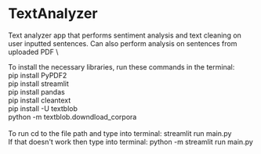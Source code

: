 # TextAnalyzer
Text analyzer app that performs sentiment analysis and text cleaning on user inputted sentences. Can also perform analysis on sentences from uploaded PDF
\

To install the necessary libraries, run these commands in the terminal:\
pip install PyPDF2\
pip install streamlit\
pip install pandas\
pip install cleantext\
pip install -U textblob\
    python -m textblob.downdload_corpora\
\
To run cd to the file path and type into terminal: streamlit run main.py\
If that doesn't work then type into terminal: python -m streamlit run main.py
